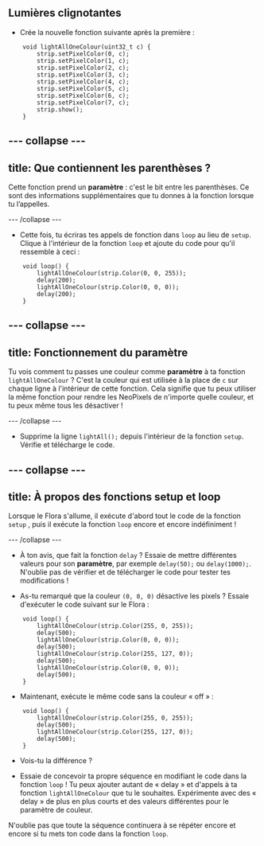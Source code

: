 ## Lumières clignotantes

+ Crée la nouvelle fonction suivante après la première :

``` 
    void lightAllOneColour(uint32_t c) {
        strip.setPixelColor(0, c);
        strip.setPixelColor(1, c);
        strip.setPixelColor(2, c);
        strip.setPixelColor(3, c);
        strip.setPixelColor(4, c);
        strip.setPixelColor(5, c);
        strip.setPixelColor(6, c);
        strip.setPixelColor(7, c);
        strip.show();
    }
```

--- collapse ---
---
title: Que contiennent les parenthèses ?
---

Cette fonction prend un **paramètre** : c'est le bit entre les parenthèses. Ce sont des informations supplémentaires que tu donnes à la fonction lorsque tu l’appelles.

--- /collapse ---

+ Cette fois, tu écriras tes appels de fonction dans `loop` au lieu de `setup`. Clique à l'intérieur de la fonction `loop` et ajoute du code pour qu'il ressemble à ceci :

```
    void loop() {
        lightAllOneColour(strip.Color(0, 0, 255));
        delay(200);
        lightAllOneColour(strip.Color(0, 0, 0));
        delay(200);
    }
```

--- collapse ---
---
title: Fonctionnement du paramètre
---

Tu vois comment tu passes une couleur comme **paramètre** à ta fonction `lightAllOneColour` ? C'est la couleur qui est utilisée à la place de `c` sur chaque ligne à l'intérieur de cette fonction. Cela signifie que tu peux utiliser la même fonction pour rendre les NeoPixels de n'importe quelle couleur, et tu peux même tous les désactiver !

--- /collapse ---

+ Supprime la ligne `lightAll();` depuis l'intérieur de la fonction `setup`. Vérifie et télécharge le code.

--- collapse ---
---
title: À propos des fonctions setup et loop
---

Lorsque le Flora s'allume, il exécute d'abord tout le code de la fonction `setup` , puis il exécute la fonction `loop` encore et encore indéfiniment !

--- /collapse ---

+ À ton avis, que fait la fonction `delay` ? Essaie de mettre différentes valeurs pour son **paramètre**, par exemple `delay(50);` ou `delay(1000);`. N'oublie pas de vérifier et de télécharger le code pour tester tes modifications !

+ As-tu remarqué que la couleur `(0, 0, 0)` désactive les pixels ? Essaie d'exécuter le code suivant sur le Flora :

```
    void loop() {
        lightAllOneColour(strip.Color(255, 0, 255));
        delay(500);
        lightAllOneColour(strip.Color(0, 0, 0));
        delay(500);
        lightAllOneColour(strip.Color(255, 127, 0));
        delay(500);
        lightAllOneColour(strip.Color(0, 0, 0));
        delay(500);
    }
```

+ Maintenant, exécute le même code sans la couleur « off » :

```
    void loop() {
        lightAllOneColour(strip.Color(255, 0, 255));
        delay(500);
        lightAllOneColour(strip.Color(255, 127, 0));
        delay(500);
    }
```

+ Vois-tu la différence ?

+ Essaie de concevoir ta propre séquence en modifiant le code dans la fonction `loop` ! Tu peux ajouter autant de « delay » et d'appels à ta fonction `lightAllOneColour` que tu le souhaites. Expérimente avec des « delay » de plus en plus courts et des valeurs différentes pour le paramètre de couleur.

N'oublie pas que toute la séquence continuera à se répéter encore et encore si tu mets ton code dans la fonction `loop`. 

